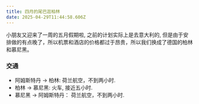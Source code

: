 ```yaml
---
title: 四月的尾巴逛柏林
date: 2025-04-29T11:44:58.606Z
---
```


小朋友又迎来了一周的五月假期啦, 之前的计划实际上是去意大利的, 但是由于安排做的有点晚了，所以机票和酒店的价格都过于昂贵，所以我们换成了德国的柏林和慕尼黑。

### 交通

* 阿姆斯特丹 → 柏林: 荷兰航空，不到两小时.
* 柏林 → 慕尼黑: 火车, 接近五小时.
* 慕尼黑 → 阿姆斯特丹： 荷兰航空，不到两小时.


